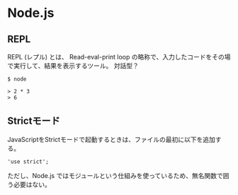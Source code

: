 # Node.js

## REPL

REPL (レプル) とは、 Read-eval-print loop の略称で、入力したコードをその場で実行して、結果を表示するツール。
対話型？

```
$ node

> 2 * 3
> 6
```

## Strictモード

JavaScriptをStrictモードで起動するときは、ファイルの最初に以下を追加する。

```
'use strict';
```

ただし、Node.js ではモジュールという仕組みを使っているため、無名関数で囲う必要はない。
